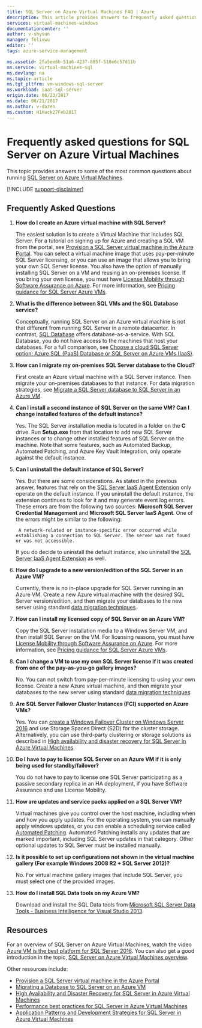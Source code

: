 ```yaml
---
title: SQL Server on Azure Virtual Machines FAQ | Azure
description: This article provides answers to frequently asked questions about running SQL Server on Azure VMs.
services: virtual-machines-windows
documentationcenter: ''
author: v-shysun
manager: felixwu
editor: ''
tags: azure-service-management

ms.assetid: 2fa5ee6b-51a6-4237-805f-518e6c57d11b
ms.service: virtual-machines-sql
ms.devlang: na
ms.topic: article
ms.tgt_pltfrm: vm-windows-sql-server
ms.workload: iaas-sql-server
origin.date: 06/23/2017
ms.date: 08/21/2017
ms.author: v-dazen
ms.custom: H1Hack27Feb2017
---
```

# Frequently asked questions for SQL Server on Azure Virtual Machines
This topic provides answers to some of the most common questions about running [SQL Server on Azure Virtual Machines](https://www.azure.cn/home/features/virtual-machines/#virtual-machine-SQLserver).

[!INCLUDE [support-disclaimer](../../../../includes/support-disclaimer.md)]

## Frequently Asked Questions

1. **How do I create an Azure virtual machine with SQL Server?**

    The easiest solution is to create a Virtual Machine that includes SQL Server. For a tutorial on signing up for Azure and creating a SQL VM from the portal, see [Provision a SQL Server virtual machine in the Azure Portal](virtual-machines-windows-portal-sql-server-provision.md). You can select a virtual machine image that uses pay-per-minute SQL Server licensing, or you can use an image that allows you to bring your own SQL Server license. You also have the option of manually installing SQL Server on a VM and reusing an on-premises license. If you bring your own license, you must have [License Mobility through Software Assurance on Azure](https://www.azure.cn/pricing/license-mobility/). For more information, see [Pricing guidance for SQL Server Azure VMs](virtual-machines-windows-sql-server-pricing-guidance.md).

1. **What is the difference between SQL VMs and the SQL Database service?**

    Conceptually, running SQL Server on an Azure virtual machine is not that different from running SQL Server in a remote datacenter. In contrast, [SQL Database](../../../sql-database/sql-database-technical-overview.md) offers database-as-a-service. With SQL Database, you do not have access to the machines that host your databases. For a full comparison, see [Choose a cloud SQL Server option: Azure SQL (PaaS) Database or SQL Server on Azure VMs (IaaS)](../../../sql-database/sql-database-paas-vs-sql-server-iaas.md).

1. **How can I migrate my on-premises SQL Server database to the Cloud?**

    First create an Azure virtual machine with a SQL Server instance. Then migrate your on-premises databases to that instance. For data migration strategies, see [Migrate a SQL Server database to SQL Server in an Azure VM](virtual-machines-windows-migrate-sql.md).

1. **Can I install a second instance of SQL Server on the same VM? Can I change installed features of the default instance?**

    Yes. The SQL Server installation media is located in a folder on the **C** drive. Run **Setup.exe** from that location to add new SQL Server instances or to change other installed features of SQL Server on the machine. Note that some features, such as Automated Backup, Automated Patching, and Azure Key Vault Integration, only operate against the default instance.

1. **Can I uninstall the default instance of SQL Server?**

    Yes. But there are some considerations. As stated in the previous answer, features that rely on the [SQL Server IaaS Agent Extension](virtual-machines-windows-sql-server-agent-extension.md) only operate on the default instance. If you uninstall the default instance, the extension continues to look for it and may generate event log errors. These errors are from the following two sources: **Microsoft SQL Server Credential Management** and **Microsoft SQL Server IaaS Agent**. One of the errors might be similar to the following:

        A network-related or instance-specific error occurred while establishing a connection to SQL Server. The server was not found or was not accessible. 

    If you do decide to uninstall the default instance, also uninstall the [SQL Server IaaS Agent Extension](virtual-machines-windows-sql-server-agent-extension.md) as well.

1. **How do I upgrade to a new version/edition of the SQL Server in an Azure VM?**

    Currently, there is no in-place upgrade for SQL Server running in an Azure VM. Create a new Azure virtual machine with the desired SQL Server version/edition, and then migrate your databases to the new server using standard [data migration techniques](virtual-machines-windows-migrate-sql.md).

1. **How can I install my licensed copy of SQL Server on an Azure VM?**

    Copy the SQL Server installation media to a Windows Server VM, and then install SQL Server on the VM. For licensing reasons, you must have [License Mobility through Software Assurance on Azure](https://www.azure.cn/pricing/license-mobility/). For more information, see [Pricing guidance for SQL Server Azure VMs](virtual-machines-windows-sql-server-pricing-guidance.md).

1. **Can I change a VM to use my own SQL Server license if it was created from one of the pay-as-you-go gallery images?**

    No. You can not switch from pay-per-minute licensing to using your own license. Create a new Azure virtual machine, and then migrate your databases to the new server using standard [data migration techniques](virtual-machines-windows-migrate-sql.md).

1. **Are SQL Server Failover Cluster Instances (FCI) supported on Azure VMs?**

   Yes. You can [create a Windows Failover Cluster on Windows Server 2016](virtual-machines-windows-portal-sql-create-failover-cluster.md) and use Storage Spaces Direct (S2D) for the cluster storage. Alternatively, you can use third-party clustering or storage solutions as described in [High availability and disaster recovery for SQL Server in Azure Virtual Machines](virtual-machines-windows-sql-high-availability-dr.md#azure-only-high-availability-solutions).

1. **Do I have to pay to license SQL Server on an Azure VM if it is only being used for standby/failover?**

    You do not have to pay to license one SQL Server participating as a passive secondary replica in an HA deployment, if you have Software Assurance and use License Mobility.

1. **How are updates and service packs applied on a SQL Server VM?**

    Virtual machines give you control over the host machine, including when and how you apply updates. For the operating system, you can manually apply windows updates, or you can enable a scheduling service called [Automated Patching](virtual-machines-windows-sql-automated-patching.md). Automated Patching installs any updates that are marked important, including SQL Server updates in that category. Other optional updates to SQL Server must be installed manually.

1. **Is it possible to set up configurations not shown in the virtual machine gallery (For example Windows 2008 R2 + SQL Server 2012)?**

    No. For virtual machine gallery images that include SQL Server, you must select one of the provided images.

1. **How do I install SQL Data tools on my Azure VM?**

     Download and install the SQL Data tools from [Microsoft SQL Server Data Tools - Business Intelligence for Visual Studio 2013](https://www.microsoft.com/download/details.aspx?id=42313).

## Resources

For an overview of SQL Server on Azure Virtual Machines, watch the video [Azure VM is the best platform for SQL Server 2016](https://channel9.msdn.com/Events/DataDriven/SQLServer2016/Azure-VM-is-the-best-platform-for-SQL-Server-2016). You can also get a good introduction in the topic, [SQL Server on Azure Virtual Machines overview](virtual-machines-windows-sql-server-iaas-overview.md).

Other resources include:

* [Provision a SQL Server virtual machine in the Azure Portal](virtual-machines-windows-portal-sql-server-provision.md)
* [Migrating a Database to SQL Server on an Azure VM](virtual-machines-windows-migrate-sql.md)
* [High Availability and Disaster Recovery for SQL Server in Azure Virtual Machines](virtual-machines-windows-sql-high-availability-dr.md)
* [Performance best practices for SQL Server in Azure Virtual Machines](virtual-machines-windows-sql-performance.md)
* [Application Patterns and Development Strategies for SQL Server in Azure Virtual Machines](virtual-machines-windows-sql-server-app-patterns-dev-strategies.md)

<!--Update_Description: wording update-->